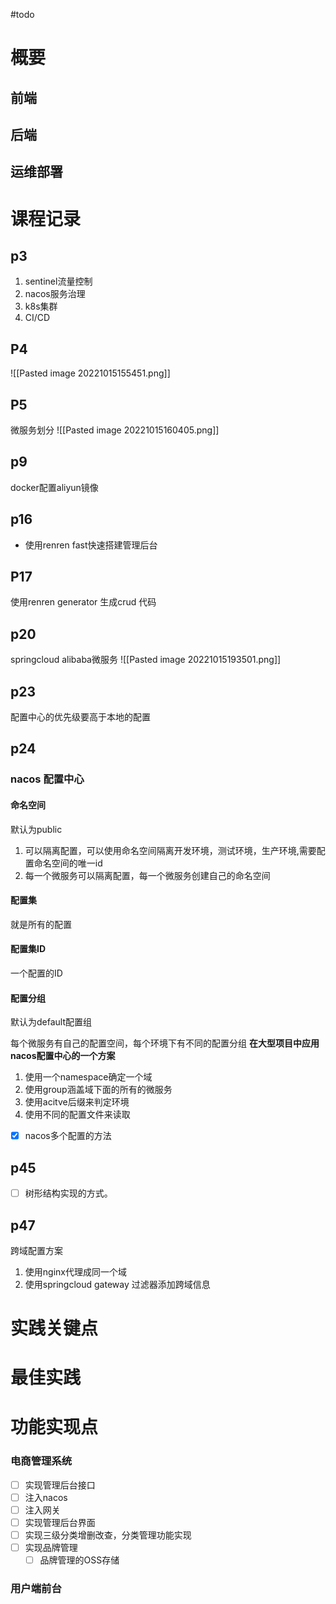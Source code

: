 #todo
# 概要
## 前端
## 后端
## 运维部署
# 课程记录
## p3
1. sentinel流量控制
2. nacos服务治理
3. k8s集群
4. CI/CD
## P4
![[Pasted image 20221015155451.png]]
## P5
微服务划分
![[Pasted image 20221015160405.png]]
## p9
docker配置aliyun镜像
## p16
- 使用renren fast快速搭建管理后台
## P17
使用renren generator 生成crud 代码
## p20
springcloud alibaba微服务
![[Pasted image 20221015193501.png]]
## p23
配置中心的优先级要高于本地的配置
## p24
### nacos 配置中心
#### 命名空间 
默认为public
1. 可以隔离配置，可以使用命名空间隔离开发环境，测试环境，生产环境,需要配置命名空间的唯一id
2. 每一个微服务可以隔离配置，每一个微服务创建自己的命名空间
#### 配置集
就是所有的配置
#### 配置集ID
一个配置的ID
#### 配置分组
默认为default配置组

每个微服务有自己的配置空间，每个环境下有不同的配置分组
**在大型项目中应用nacos配置中心的一个方案**
1. 使用一个namespace确定一个域
2. 使用group涵盖域下面的所有的微服务
3. 使用acitve后缀来判定环境
4. 使用不同的配置文件来读取
- [x] nacos多个配置的方法
## p45
- [ ] 树形结构实现的方式。
## p47
跨域配置方案
1. 使用nginx代理成同一个域
2. 使用springcloud gateway 过滤器添加跨域信息
# 实践关键点
# 最佳实践
# 功能实现点
### 电商管理系统
- [ ] 实现管理后台接口
- [ ] 注入nacos
- [ ] 注入网关
- [ ] 实现管理后台界面
- [ ] 实现三级分类增删改查，分类管理功能实现
- [ ] 实现品牌管理
	- [ ] 品牌管理的OSS存储
### 用户端前台
